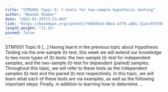 ```yaml
---
title: "STM1001 Topic 6: t-tests for two-sample hypothesis testing"
author: "Amanda Shaker"
date: "2022-01-24T23:23:48Z"
link: "https://bookdown.org/content/f9d035ed-86ea-4779-ad01-31acc973f0dd/"
length_weight: "11.2%"
pinned: false
---
```


STM1001 Topic 6 [...] Having learnt in the previous topic about Hypothesis Testing via the one-sample \(t\)-test, this week we will extend our knowledge to two more types of \(t\)-tests: the two-sample \(t\)-test for independent samples, and the two-sample \(t\)-test for dependent (paired) samples. Throughout this topic, we will refer to these tests as the independent samples \(t\)-test and the paired \(t\)-test respectively. In this topic, we will learn what each of these tests are via examples, as well as the following important steps: Finally, in addition to learning how to determine ...
